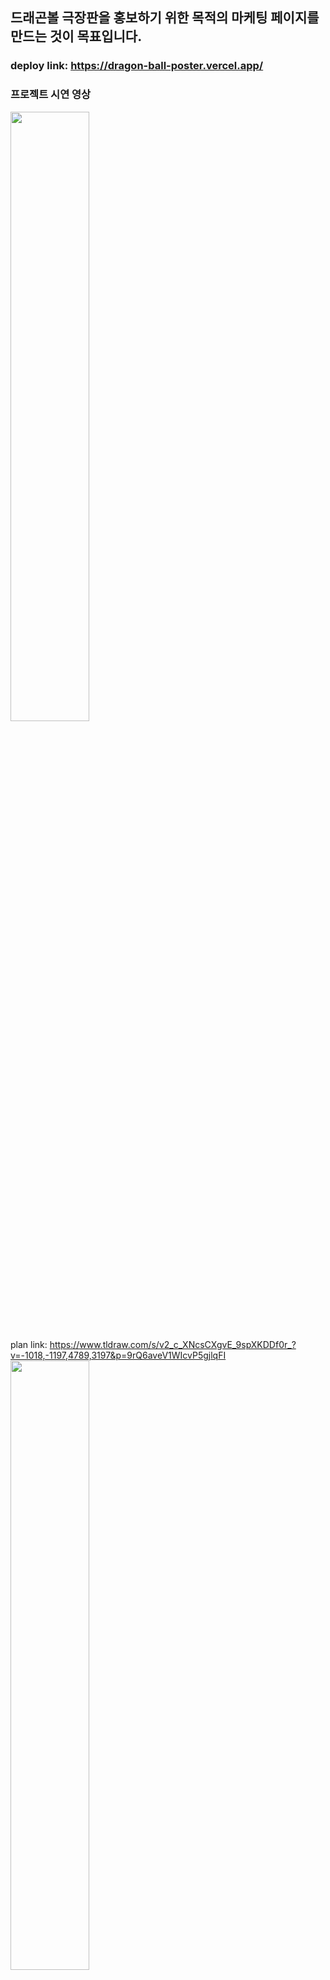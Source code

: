 ## 드래곤볼 극장판을 홍보하기 위한 목적의 마케팅 페이지를 만드는 것이 목표입니다.

### deploy link: https://dragon-ball-poster.vercel.app/

### 프로젝트 시연 영상
<img src="https://github.com/user-attachments/assets/21ff1fc0-78a3-4690-b464-2c804de5171b" width="50%" height="50%"/>

plan link: https://www.tldraw.com/s/v2_c_XNcsCXgvE_9spXKDDf0r_?v=-1018,-1197,4789,3197&p=9rQ6aveV1WIcvP5gjlqFI
<img src="https://github.com/user-attachments/assets/4c3d1d69-cbae-47a8-ae69-7fa3b51a6927" width="50%" height="50%"/>

### 기술
- react
- typescript
- tailwind
- shadcn/ui
- framer-motion

### 도전적인 요소
- 스크롤을 하면 페이지단위로 이동
- 페이지 이동간에 부드러운 에니메이션 작동
- 사용성이 좋은 scroll page component
- 현재 페이지만 render 하는 식으로 최적화

기술: react, tailwind, shadcn/ui, framer motion

우선 FullPage라는 컴포넌트를 부모 컴포넌트로 두고 바로 하위에 있는 자식 요소들은 각각 페이지에 해당하도록 설계를 하였습니다.   

배열을 만들어서 prop으로 넘겨주는 방법도 좋지만 저는 조금더 사용성 측면에서 dom 하위요소들이 자동으로 개별 페이지가 되도록 원했습니다.   

![image](https://github.com/user-attachments/assets/f0b452c3-f7b3-4e98-be0b-b42d81029909)

초기에는 react element array를 만들어서 Props로 내리는 방식을 채택하였으나,   
사용성이 좋지 않는 이유로 부모 컴포넌트가(full page) 자식 컴포넌트 갯수만큼 알아서 page를 만드는 방식으로 구현하고 싶었습니다.

해당 기능을 구현하기 위해 react의 chilren을 받아서 각각의 child만큼 dom을 그리는 형태로 렌더를 시켰습니다.
```
FullScrollPage = ({ children }: Props)
...
const childrenArray = React.Children.toArray(children)
...
{childrenArray.map((child, index) => child)
```
또한 자식 컴포넌트가 현재 페이지가 자신의 페이지인지 알아야지 렌더를 하기 때문에 isCurrnetPage라는 변수를 받아서 처리를 해줘야합니다.   
전역 변수로 설정하여서 부모와 자식이 같은 상태값을 가지는 방법이 있지만 자식에서 props로 변수를 받는게 더 깔끔하고 사용성이 좋아보여,   
아래와 같은 방법으로 자식에게 props를 내렸습니다.   
```
{cloneElement(child as any, {
  isCurrentPage: currentPageNum === index,
})}
...
const CharacterInfoPage = ({ isCurrentPage }: any) => {
```
여러 페이지들을 만드는것에 성공하였으니 휠 이벤트를 주어서 페이지가 이동을 가능하게 해야합니다.   
이를 구현하기 위해 아래 구성요소들이 필요합니다.   

- page index
- 전체 페이지를 감싸는 ref
- 각각 페이지별의 ref
- wheel evnet

휠을 down하면 index가 증가하고(다음페이지), up 하면 감소(이전페이지)해야합니다.   
전체 페이지를 감싸는 ref로 scroll을 주면 각각 page의 top으로 이동되게 해야하니 각각 값이 필요합니다.   

아래는 구현한 페이지 입니다.   

<img src="https://github.com/user-attachments/assets/6c21f491-f298-4ba0-82e1-b6017776f932" width="50%" height="50%"/>

하지만 여기서 문제점이 발생하였습니다.   

휠을 아래로 내려 다음페이지로 가는 도중에 살짝이라도 올리면 바로 이전페이지로 가는것이 사용성에 문제가 된다고 생각이 되었습니다.   
이유는 휠을 내리고 조금이라도 휠을 올리면 바로 이전페이지로 가기 때문에 유저의 조그만한 움직임으로도 민감하게 반응을 하여 부정적인 경험이 될것이라 생각했습니다.   

<img src="https://github.com/user-attachments/assets/d3a97da8-5d3f-4ff7-ab09-98f656b79ccb" width="50%" height="50%"/>


이를 해결하기 위하면 아래와 같은 조건을 걸어주어야 합니다.   
- 스크롤이 끝나기 전까지 휠 이벤트를 block 시켜야함.   

이렇게 하면 중간에 휠을 조작한다 하더라도 이벤트를 막았기 때문에 이전과 같은 문제점을 막을수 있습니다.   
이를 구현하기 위해서는 다음과 같은 로직들이 필요합니다.   
- isScroll ?
- setIsScroll(ture)
```
const handleWheel = (event: WheelEvent) => {
  if (isScrolling) return
  setIsScroll(ture)
```
해당 변수와 set함수로 휠을 주는순간 스크롤이 된다고 판단을 하고 해당 이벤트를 block시켜야 합니다.   

다음은 언제 스크롤이 끝났는지 판단 기준이 필요해 집니다.   
저는 이를 구현하기 위해 2가지 방식을 생각했습니다.   
- 단순히 스크롤이 되는 시간을 어림짐작 하여 setTimeout(() => {setIsScroll(false)}, 500 ) 처럼 구현하기.
- 스크롤이 정확히 끝나는 조건을 찾아 정확히 끝날때 setScroll(false) 해주기.

첫번째 방법의 장점은 단순하고 구현이 빠르지만 단점은 정확하지가 않습니다.   

스크롤 시간이 브라우저마다 다를수도 있는 문제도 있을수도 있을거 같습니다.   

위와 같은 이유로 저는 정확히 스크롤이 끝나는 타이밍을 찾아 그때 isScroll을 false로 하는 방식을 채택하였습니다.   

스크롤이 끝나는 정확한 타이밍은 mainRef의 current.scrollTop이 다음 페이지(혹은 이전페이지) 의 offsetTop이 같아질때 입니다.   

<img src="https://github.com/user-attachments/assets/adfe185e-7240-4bd4-b3a6-3d65e9e14d69" width="30%" height="30%"/>

main ref와 각각 page ref는 이미 존재하니 이를 가지고 이를 채크할 스크롤이벤트를 하나 더 생성해주었습니다.   
```
 const handleScrollEnd = () => {
   const currentScrollTop = mainRef.current?.scrollTop
   const targetScrollTop = pageRefs.current[nextPage].offsetTop
   if (
     currentScrollTop! - 1 < targetScrollTop &&
     targetScrollTop < currentScrollTop! + 1
   ) {
     setIsScrolling(false)
     mainRef.current?.removeEventListener('scroll', handleScrollEnd)
   }
 }

 mainRef.current?.addEventListener('scroll', handleScrollEnd)
```
위 로직으로 이제 정확히 스크롤이 끝난지점에 setIsScroll(false)를 실행하여 보다 안정적으로 페이지 이동이 가능해 졌습니다.

하지만 여기서 또 치명적인 문제가 발생하였습니다.   

시작 페이지에서 위로 스크롤을 하면 바로 setIsScroll(true)가 실행이 되고,   
```
if (
  currentScrollTop! - 1 < targetScrollTop &&
  targetScrollTop < currentScrollTop! + 1
) {
  setIsScrolling(false)
  mainRef.current?.removeEventListener('scroll', handleScrollEnd)
}
```
아래 로직의 조건에 들어오지 못하여 isScroll이 항상 true가 되어,    
wheel event가 계속 block 상태로 wheel로 페이지 이동을 못하는 상황이 되어버렸습니다.   

<img src="https://github.com/user-attachments/assets/bc368344-bdba-4d91-b485-9029bf874282" width="50%" height="50%"/>

이를 해결하기 위해 wheel evnet에 조건을 더 달아 주어야 겠다고 생각했고 해당 조건은 아래와 같습니다.    
- current page가 첫번째 페이지이고 wheel up 을 하면 즉시 return하여 setIsScroll(true)를 실행을 못하게 막기.   

이는 반대 상황도 마찬가지 입니다.   

```
 if (
   (event.deltaY > 0 && currentPageNum === maxPage) ||
   (event.deltaY < 0 && currentPageNum === minPage)
 ) {
   return
 }
 if (isScrolling) return
...
setIsScroll(ture)
```

마지막으로 자주 발생하는 상황은 아니라 치명적이지는 않지만 발생하면 불쾌한 경험을 줄수있는 문제가 존재하였는데,   

<img src="https://github.com/user-attachments/assets/7d38bb3b-81d3-42f8-ba9c-31710e02bc7f" width="50%" height="50%"/>

위의 영상처럼 browser의 크기가 변하면 페이지가 짤리게 되는 현상이 발견되었습니다.   
위 아래 크기를 조절하는 경우는 거의 없어서 수정하지 않아도 별 문제는 없을거라 생각하였지만,   

그래도 간단하게 문제를 고칠수 있을거 같아서 시도해 보았습니다.   

이 문제를 해결할려면 아래와 같이 조건을 설정해야합니다.
- 전채 화면 사이즈가 변경되는것을 감지해야함.
- 새로 사이즈가 변할떄 마다 mainRef의 top을 현재 패이지의 offsetTop에 맞게 업데이트 해주어야함.

이를 구현하기 위해 저는 아래와 같이 코드를 작성하였습니다.
```
const handleResize = () => {
 mainRef.current?.scrollTo({
   top: pageRefs.current[currentPageNum].offsetTop,
 })
}

useEffect(() => {
 mainRef.current?.addEventListener('resize', handleResize)
 return () => {
   mainRef.current?.removeEventListener('resize', handleResize)
 }
}, [])
```
resize event에 변할때마다 page offsetTop으로 이동시켜주는 로직을 작성하였습니다.   

하지만 정상적으로 작동이 되지 않았고 때문에 디버깅하였고,  
문제는 resize event가 동작하지 않은게 원인이였습니다.

```
const handleResize = () => {
 console.log('resize ?')
}

useEffect(() => {
 mainRef.current?.addEventListener('resize', handleResize)
 return () => {
   mainRef.current?.removeEventListener('resize', handleResize)
 }
}, [])
```

<img src="https://github.com/user-attachments/assets/f911b6a2-9f48-4839-b559-47a90733e91b" width="50%" height="50%"/>

위 그림처럼 resize가 되어도 log가 찍히지를 않았고 저는 이 문제를 해결하기 위해 로직을 살펴보았으나,   
분명히 event를 추가했는데 안되어 방법을 모르겠어서 gpt에개 해당 코드를 주어 무엇이 문제인지 물어보아서 답을 얻었습니다.
```
but the resize event should be attached to the window object instead.
The resize event is a global event that is triggered when the browser window is resized,
not when a specific element is resized.
```
- rezise event는 dom 차원이 아닌 window 차원에서 이루어 지기 때문에 window 객체에 event를 추가해야된다.

위 답변을 받고 수정을 하여 동작을 해보니.
```
const handleResize = () => {
 console.log('resize ?')
}

useEffect(() => {
 window.addEventListener('resize', handleResize)
 return () => {
   window.removeEventListener('resize', handleResize)
 }
}, [])
```

<img src="https://github.com/user-attachments/assets/cef08c56-2209-40a5-ac6f-341108eb79cf" width="50%" height="50%"/>

log가 잘 찍혔고 이를 기반으로 event를 추가하였습니다.

```
const handleResize = () => {
 mainRef.current?.scrollTo({
   top: pageRefs.current[currentPageNum].offsetTop,
 })
}

useEffect(() => {
 window.addEventListener('resize', handleResize)
 return () => {
   window.removeEventListener('resize', handleResize)
 }
}, [])
```

하지만 또 버그가 생겼고 해당 버그는 아래 이미지 처럼 resize를 하는순간 첫 페이지에 top(0)으로 고정되어버리는 것입니다.
<img src="https://github.com/user-attachments/assets/880c4e09-bc82-45ba-b0f3-8e64f2b6edc0" width="50%" height="50%"/>

해당 버그는 치명적인 버그라 반드시 수정이 필요했고 디버깅을 하기 위해 상황을 분석해보았습니다.

- resize event가 발생하면 mainRef의 top이 0으로 되어버림
- 해당 부분을 실행하는 로직은 top: pageRefs.current[currentPageNum].offsetTop,
- 0이 될려면 조건이 currentPageNum 이 0(첫번째 페이지) 여야 함.

위와 같은 생각을 하였고 그러면 handleResize함수의 currnetPageNum은 무슨 이유에서인지 계속 0인 상태로 update가 안되는 상황이였습니다.

이는 비교적 쉽게 해결이 가능하였는데 해당 함수를 등록(실행) 하는 부분은 아래 부분입니다.
```
useEffect(() => {
 window.addEventListener('resize', handleResize)
 return () => {
   window.removeEventListener('resize', handleResize)
 }
}, [])
```

이때 초기 mount가 되고 handleResize 함수는 currnetPageNum이 0인 상태로 evnet에 등록이 됩니다.   

때문에 계속 resize를 할때마다 최상단으로 올라가는거였습니다.  

문제 해결은 간단하게 currentPageNum 이 변할때마다 handleReisze함수를 초기화 시켜 문제를 해결하였습니다.

```
useEffect(() => {
 window.addEventListener('resize', handleResize)
 return () => {
   window.removeEventListener('resize', handleResize)
 }
}, [currentPageNum])
```
<img src="https://github.com/user-attachments/assets/f32fda7f-f402-4ca5-8e69-56c9c497df57" width="50%" height="50%"/>

이제 page단위의 scroll component를 완성하였으니 다음으로 기획을 바탕으로 메인 콘탠츠들을 작성하였습니다.   

기획: https://www.tldraw.com/s/v2_c_XNcsCXgvE_9spXKDDf0r_?v=-1018,-1197,4789,3197&p=9rQ6aveV1WIcvP5gjlqFI

### landing page
reference: https://www.transformersmovie.com/synopsis/

랜딩 페이지는 사이트의 첫인상 이라고 생각하여 유저가 방문했을때 해당 영화의 하이라이트를 보여주어 영화를 보고싶게 만들게 하기위해,   
영화의 하이라이트 부분을 배경으로 넣었습니다.

<img src="https://github.com/user-attachments/assets/da3e6ff9-ceee-40d5-8566-23e93b97f6a8" width="50%" height="50%"/>

그 다음으로 메인 콘탠츠들을 넣어 아래와 같이 포스터를 꾸몄습니다.

<img src="https://github.com/user-attachments/assets/0c45cd62-0f2c-4a7c-baf8-ccceac0c3988" width="50%" height="50%"/>

기획은 글자를 하나씩 보여주어서 해당 영상 장면처럼 근엄한 분위기를 주고싶었습니다.

구현은 아래 사이트 코드를 참조하였습니다.   
site link: https://ui.aceternity.com/components/text-generate-effect

### character info page
reference: https://df.nexon.com/pg/characters/main#prev

다음은 캐릭터 소개 페이지 입니다.  

배치를 2번째로 한 이유는 스토리에 캐릭터들이 나오니 캐릭터를 먼저 알아야지 스토리를 이해하는데 맞겠다고 생각하여서 입니다.   

오른쪽에는 전채 page를 움직이는 nav buttons가 있으니,  
왼쪽에 character nav buttons를 배치하였습니다.  

또한 중앙에 캐릭터를 배치하고, 각각 변신 폼이 있으니 마찬가지로 왼쪽에 form buttons를 배치하여,   
자연스럽게 캐릭터 관련 nav를 왼쪽에서 관리하여 ux적으로 편리하게 설정하였습니다.

대사는 해당 캐릭터를 잘 나타내는 짧은 대사로 오른쪽에 배치하여 공백을 채웠습니다.   

전반적으로 캐릭터 이름과 캐릭터 이미지, 대사를 통해 대략적인 캐릭터의 성향을 파악할수 있도록 하였습니다.

<img src="https://github.com/user-attachments/assets/3459ed52-dfc0-4ccf-b4de-78055525e078" width="50%" height="50%"/>

### story page
reference: https://universe.leagueoflegends.com/ko_KR/

마지막 페이지로는 스토리 페이지 입니다.

레퍼런스 처럼 케러셀로 스토리를 나열하고 버튼으로 index 조작이 가능하며,    
이동 후에는 약간의 delay 후에 자연스럽게 image가 커지는 방식으로 깔끔하게 ui를 구성하였습니다.

이는 간단하게 setTimeout으로 currentIndex가 변한 뒤 딜레이를 주어 업데이트 하는 방식으로 구현하였습니다.
```
useEffect(() => {
 setTimeout(() => {
   setDelayIndex(currentIndex)
 }, 500)
}, [currentIndex])
```
<img src="https://github.com/user-attachments/assets/eb5efc54-c1eb-4fc7-a722-d9cc8e08d434" width="50%" height="50%"/>

여기까지가 project의 설명, 구현중 발생한 문제점, 해결 방식을 작성한 글이였습니다.

읽어주셔서 진심으로 감사드립니다.
